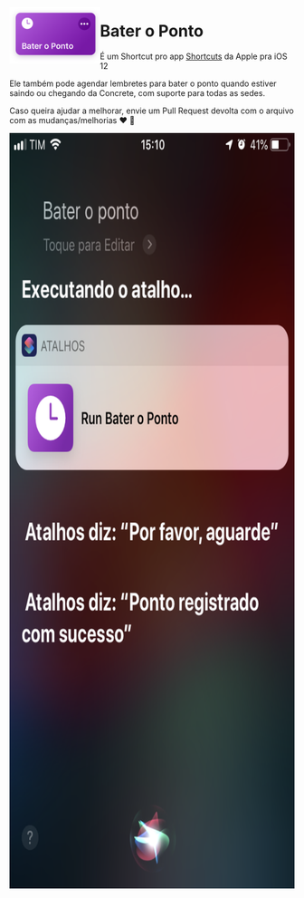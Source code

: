 <p><img align="left" width="160" height="100" src="https://raw.githubusercontent.com/lscardinali/PontoConcrete-Shortcut/master/icon.png"></p>
<h1>Bater o Ponto</h1> 
<p>É um Shortcut pro app <a href="https://itunes.apple.com/us/app/shortcuts/id915249334?mt=8">Shortcuts</a> da Apple pra iOS 12</p>
<p>Ele também pode agendar lembretes para bater o ponto quando estiver saindo ou chegando da Concrete, com suporte para todas as sedes.</p>
<p>Caso queira ajudar a melhorar, envie um Pull Request devolta com o arquivo com as mudanças/melhorias ❤️ 🍎<p>

<p align="center">
  <img width="750" height="1334" src="https://raw.githubusercontent.com/lscardinali/PontoConcrete-Shortcut/master/screenshot.png">
</p>
